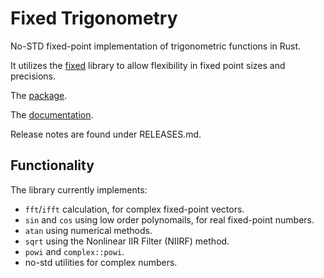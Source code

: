 # Fixed Trigonometry

No-STD fixed-point implementation of trigonometric functions in Rust.

It utilizes the [fixed](https://crates.io/crates/fixed) library to allow flexibility in fixed point sizes and precisions.

The [package](https://crates.io/crates/fixed_trigonometry).

The [documentation](https://docs.rs/fixed_trigonometry/).

Release notes are found under RELEASES.md.

## Functionality

The library currently implements:

- `fft`/`ifft` calculation, for complex fixed-point vectors.
- `sin` and `cos` using low order polynomails, for real fixed-point numbers.
- `atan` using numerical methods.
- `sqrt` using the Nonlinear IIR Filter (NIIRF) method.
- `powi` and `complex::powi`.
- no-std utilities for complex numbers.
